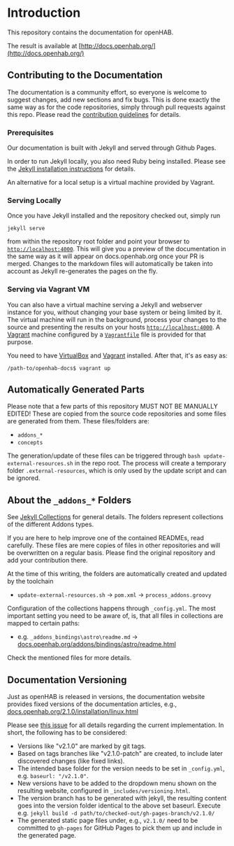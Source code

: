 # Introduction

This repository contains the documentation for openHAB.

The result is available at [http://docs.openhab.org/](http://docs.openhab.org/)

## Contributing to the Documentation

The documentation is a community effort, so everyone is welcome to suggest changes, add new sections and fix bugs.
This is done exactly the same way as for the code repositories, simply through pull requests against this repo.
Please read the [contribution guidelines](CONTRIBUTING.md) for details.

### Prerequisites

Our documentation is built with Jekyll and served through Github Pages.

In order to run Jekyll locally, you also need Ruby being installed.
Please see the [Jekyll installation instructions](https://jekyllrb.com/docs/installation/) for details.

An alternative for a local setup is a virtual machine provided by Vagrant.

### Serving Locally

Once you have Jekyll installed and the repository checked out, simply run

```shell
jekyll serve
```

from within the repository root folder and point your browser to [`http://localhost:4000`](http://localhost:4000).
This will give you a preview of the documentation in the same way as it will appear on docs.openhab.org once your PR is merged.
Changes to the markdown files will automatically be taken into account as Jekyll re-generates the pages on the fly.

### Serving via Vagrant VM

You can also have a virtual machine serving a Jekyll and webserver instance for you, without changing your base system or being limited by it.
The virtual machine will run in the background, process your changes to the source and presenting the results on your hosts [`http://localhost:4000`](http://localhost:4000).
A [Vagrant](https://www.vagrantup.com) machine configured by a [`Vagrantfile`](Vagrantfile) file is provided for that purpose.

You need to have [VirtualBox](https://www.virtualbox.org) and [Vagrant](https://www.vagrantup.com/downloads.html) installed.
After that, it's as easy as:

```shell
/path-to/openhab-docs$ vagrant up
```

## Automatically Generated Parts

Please note that a few parts of this repository MUST NOT BE MANUALLY EDITED!
These are copied from the source code repositories and some files are generated from them. These files/folders are:

- `addons_*`
- `concepts`

The generation/update of these files can be triggered through `bash update-external-resources.sh` in the repo root.
The process will create a temporary folder `.external-resources`, which is only used by the update script and can be ignored.

## About the `_addons_*` Folders

See [Jekyll Collections](https://jekyllrb.com/docs/collections/) for general details.
The folders represent collections of the different Addons types.

If you are here to help improve one of the contained READMEs, read carefully.
These files are mere copies of files in other repositories and will be overwritten on a regular basis.
Please find the original repository and add your contribution there.

At the time of this writing, the folders are automatically created and updated by the toolchain

- `update-external-resources.sh` → `pom.xml` → `process_addons.groovy`

Configuration of the collections happens through `_config.yml`.
The most important setting you need to be aware of, is, that all files in collections are mapped to certain paths:

- e.g. `_addons_bindings\astro\readme.md` → [docs.openhab.org/addons/bindings/astro/readme.html](http://docs.openhab.org/addons/bindings/astro/readme.html)

Check the mentioned files for more details.

## Documentation Versioning

Just as openHAB is released in versions, the documentation website provides fixed versions of the documentation articles, e.g., [docs.openhab.org/2.1.0/installation/linux.html](http://docs.openhab.org/v2.1.0/installation/linux.html)

Please see [this issue](https://github.com/openhab/openhab-docs/issues/520#issuecomment-339741820) for all details regarding the current implementation.
In short, the following has to be considered:

- Versions like "v2.1.0" are marked by git tags.
- Based on tags branches like "v2.1.0-patch" are created, to include later discovered changes (like fixed links).
- The intended base folder for the version needs to be set in `_config.yml`, e.g. `baseurl: "/v2.1.0"`.
- New versions have to be added to the dropdown menu shown on the resulting website, configured in `_includes/versioning.html`.
- The version branch has to be generated with jekyll, the resulting content goes into the version folder identical to the above set baseurl. Execute e.g. `jekyll build -d path/to/checked-out/gh-pages-branch/v2.1.0/`
- The generated static page files under, e.g., `v2.1.0/` need to be committed to `gh-pages` for GitHub Pages to pick them up and include in the generated page.
